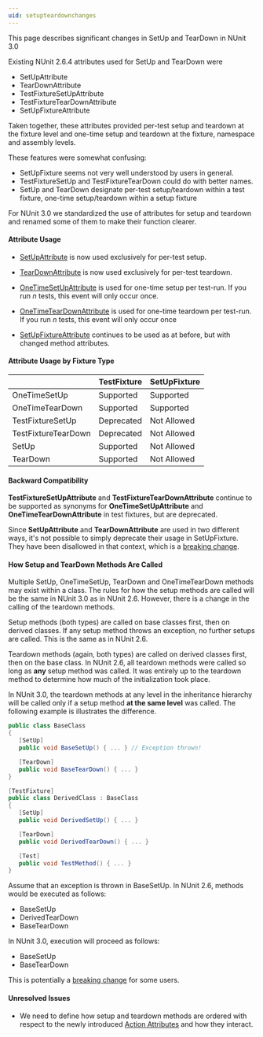 ```yaml
---
uid: setupteardownchanges
---
```


This page describes significant changes in SetUp and TearDown in NUnit 3.0

Existing NUnit 2.6.4 attributes used for SetUp and TearDown were

  * SetUpAttribute
  * TearDownAttribute
  * TestFixtureSetUpAttribute
  * TestFixtureTearDownAttribute
  * SetUpFixtureAttribute

Taken together, these attributes provided per-test setup and teardown at the fixture level and one-time setup and teardown at the fixture, namespace and assembly levels. 

These features were somewhat confusing:

  * SetUpFixture seems not very well understood by users in general. 
  * TestFixtureSetUp and TestFixtureTearDown could do with better names.
  * SetUp and TearDown designate per-test setup/teardown within a test fixture, one-time setup/teardown within a setup fixture

For NUnit 3.0 we standardized the use of attributes for setup and teardown and renamed some of them to make their function clearer. 

#### Attribute Usage

  * [SetUpAttribute](xref:setup-attribute) is now used exclusively for per-test setup.

  * [TearDownAttribute](xref:teardown-attribute) is now used exclusively for per-test teardown. 

  * [OneTimeSetUpAttribute](xref:onetimesetup-attribute) is used for one-time setup per test-run. If you run _n_ tests, this event will only occur once.

  * [OneTimeTearDownAttribute](xref:onetimeteardown-attribute) is used for one-time teardown per test-run. If you run _n_ tests, this event will only occur once

  * [SetUpFixtureAttribute](xref:setupfixture-attribute) continues to be used as at before, but with changed method attributes.

#### Attribute Usage by Fixture Type

|                     | TestFixture  | SetUpFixture |
|---------------------|--------------|--------------|
| OneTimeSetUp        |  Supported   |  Supported   |
| OneTimeTearDown     |  Supported   |  Supported   |
| TestFixtureSetUp    |  Deprecated  | Not Allowed  |
| TestFixtureTearDown |  Deprecated  | Not Allowed  |
| SetUp               |  Supported   | Not Allowed  |
| TearDown            |  Supported   | Not Allowed  |

#### Backward Compatibility

**TestFixtureSetUpAttribute** and **TestFixtureTearDownAttribute** continue to be supported as synonyms for **OneTimeSetUpAttribute** and **OneTimeTearDownAttribute** in test fixtures, but are deprecated.

Since **SetUpAttribute** and **TearDownAttribute** are used in two different ways, it's not possible to simply deprecate their usage in SetUpFixture. They have been disallowed in that context, which is a [breaking change](xref:BreakingChanges).

#### How Setup and TearDown Methods Are Called

Multiple SetUp, OneTimeSetUp, TearDown and OneTimeTearDown methods may exist within a class. The rules for how the setup methods are called will be the same in NUnit 3.0 as in NUnit 2.6. However, there is a change in the calling of the teardown methods.

Setup methods (both types) are called on base classes first, then on derived classes. If any setup method throws an exception, no further setups are called. This is the same as in NUnit 2.6.

Teardown methods (again, both types) are called on derived classes first, then on the base class. In NUnit 2.6, all teardown methods were called so long as **any** setup method was called. It was entirely up to the teardown method to determine how much of the initialization took place.

In NUnit 3.0, the teardown methods at any level in the inheritance hierarchy will be called only if a setup method **at the same level** was called. The following example is illustrates the difference.

```csharp
public class BaseClass
{
   [SetUp]
   public void BaseSetUp() { ... } // Exception thrown!

   [TearDown]
   public void BaseTearDown() { ... }
}

[TestFixture]
public class DerivedClass : BaseClass
{
   [SetUp]
   public void DerivedSetUp() { ... }

   [TearDown]
   public void DerivedTearDown() { ... }

   [Test]
   public void TestMethod() { ... }
}
```
Assume that an exception is thrown in BaseSetUp. In NUnit 2.6, methods would be executed as follows:
* BaseSetUp
* DerivedTearDown
* BaseTearDown

In NUnit 3.0, execution will proceed as follows:
* BaseSetUp
* BaseTearDown

This is potentially a [breaking change](xref:BreakingChanges) for some users.

#### Unresolved Issues

  * We need to define how setup and teardown methods are ordered with respect to the newly introduced [Action Attributes](xref:ActionAttributes) and how they interact.
